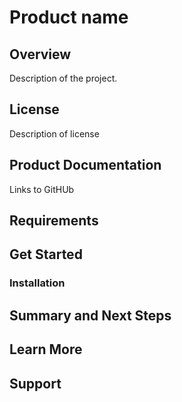 # Product name
## Overview 
Description of the project. 
## License
Description of license
## Product Documentation
Links to GitHUb
## Requirements
## Get Started
### Installation
## Summary and Next Steps
## Learn More
## Support
